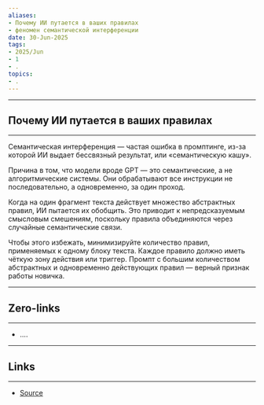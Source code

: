 ```yaml
---
aliases: 
- Почему ИИ путается в ваших правилах 
- феномен семантической интерференции
date: 30-Jun-2025
tags:
- 2025/Jun
- 1
- .
topics:
- .
---
```

-----
##  Почему ИИ путается в ваших правилах 
-----
Семантическая интерференция — частая ошибка в промптинге, из-за которой ИИ выдает бессвязный результат, или «семантическую кашу».

Причина в том, что модели вроде GPT — это семантические, а не алгоритмические системы. Они обрабатывают все инструкции не последовательно, а одновременно, за один проход. 

Когда на один фрагмент текста действует множество абстрактных правил, ИИ пытается их обобщить. Это приводит к непредсказуемым смысловым смешениям, поскольку правила объединяются через случайные семантические связи.

Чтобы этого избежать, минимизируйте количество правил, применяемых к одному блоку текста. Каждое правило должно иметь чёткую зону действия или триггер. Промпт с большим количеством абстрактных и одновременно действующих правил — верный признак работы новичка.

---
## Zero-links
---
- ....

---
## Links
---
- [Source](https://t.me/turboproject/1797)